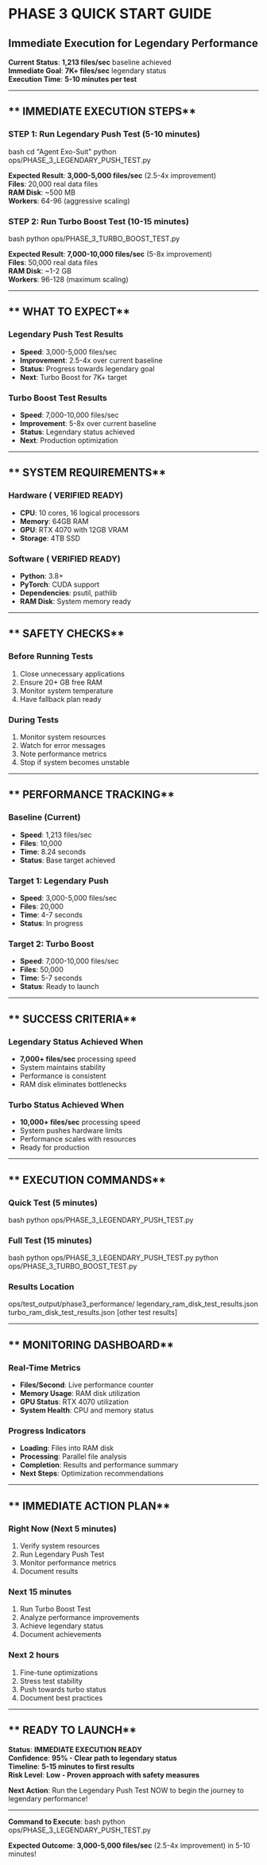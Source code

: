 # PHASE 3 QUICK START GUIDE
##  Immediate Execution for Legendary Performance

**Current Status**:  **1,213 files/sec** baseline achieved  
**Immediate Goal**:  **7K+ files/sec** legendary status  
**Execution Time**: **5-10 minutes per test**  

---

## ** IMMEDIATE EXECUTION STEPS**

### **STEP 1: Run Legendary Push Test (5-10 minutes)**

bash
cd "Agent Exo-Suit"
python ops/PHASE_3_LEGENDARY_PUSH_TEST.py


**Expected Result**: **3,000-5,000 files/sec** (2.5-4x improvement)  
**Files**: 20,000 real data files  
**RAM Disk**: ~500 MB  
**Workers**: 64-96 (aggressive scaling)  

### **STEP 2: Run Turbo Boost Test (10-15 minutes)**

bash
python ops/PHASE_3_TURBO_BOOST_TEST.py


**Expected Result**: **7,000-10,000 files/sec** (5-8x improvement)  
**Files**: 50,000 real data files  
**RAM Disk**: ~1-2 GB  
**Workers**: 96-128 (maximum scaling)  

---

## ** WHAT TO EXPECT**

### **Legendary Push Test Results**
- **Speed**: 3,000-5,000 files/sec
- **Improvement**: 2.5-4x over current baseline
- **Status**: Progress towards legendary goal
- **Next**: Turbo Boost for 7K+ target

### **Turbo Boost Test Results**
- **Speed**: 7,000-10,000 files/sec
- **Improvement**: 5-8x over current baseline
- **Status**: Legendary status achieved
- **Next**: Production optimization

---

## ** SYSTEM REQUIREMENTS**

### **Hardware ( VERIFIED READY)**
- **CPU**: 10 cores, 16 logical processors 
- **Memory**: 64GB RAM 
- **GPU**: RTX 4070 with 12GB VRAM 
- **Storage**: 4TB SSD 

### **Software ( VERIFIED READY)**
- **Python**: 3.8+ 
- **PyTorch**: CUDA support 
- **Dependencies**: psutil, pathlib 
- **RAM Disk**: System memory ready 

---

## ** SAFETY CHECKS**

### **Before Running Tests**
1.  Close unnecessary applications
2.  Ensure 20+ GB free RAM
3.  Monitor system temperature
4.  Have fallback plan ready

### **During Tests**
1.  Monitor system resources
2.  Watch for error messages
3.  Note performance metrics
4.  Stop if system becomes unstable

---

## ** PERFORMANCE TRACKING**

### **Baseline (Current)**
- **Speed**: 1,213 files/sec 
- **Files**: 10,000
- **Time**: 8.24 seconds
- **Status**: Base target achieved

### **Target 1: Legendary Push**
- **Speed**: 3,000-5,000 files/sec 
- **Files**: 20,000
- **Time**: 4-7 seconds
- **Status**: In progress

### **Target 2: Turbo Boost**
- **Speed**: 7,000-10,000 files/sec 
- **Files**: 50,000
- **Time**: 5-7 seconds
- **Status**: Ready to launch

---

## ** SUCCESS CRITERIA**

### **Legendary Status Achieved When**
-  **7,000+ files/sec** processing speed
-  System maintains stability
-  Performance is consistent
-  RAM disk eliminates bottlenecks

### **Turbo Status Achieved When**
-  **10,000+ files/sec** processing speed
-  System pushes hardware limits
-  Performance scales with resources
-  Ready for production

---

## ** EXECUTION COMMANDS**

### **Quick Test (5 minutes)**
bash
python ops/PHASE_3_LEGENDARY_PUSH_TEST.py


### **Full Test (15 minutes)**
bash
python ops/PHASE_3_LEGENDARY_PUSH_TEST.py
python ops/PHASE_3_TURBO_BOOST_TEST.py


### **Results Location**

ops/test_output/phase3_performance/
 legendary_ram_disk_test_results.json
 turbo_ram_disk_test_results.json
 [other test results]


---

## ** MONITORING DASHBOARD**

### **Real-Time Metrics**
- **Files/Second**: Live performance counter
- **Memory Usage**: RAM disk utilization
- **GPU Status**: RTX 4070 utilization
- **System Health**: CPU and memory status

### **Progress Indicators**
- **Loading**: Files into RAM disk
- **Processing**: Parallel file analysis
- **Completion**: Results and performance summary
- **Next Steps**: Optimization recommendations

---

## ** IMMEDIATE ACTION PLAN**

### **Right Now (Next 5 minutes)**
1.  Verify system resources
2.  Run Legendary Push Test
3.  Monitor performance metrics
4.  Document results

### **Next 15 minutes**
1.  Run Turbo Boost Test
2.  Analyze performance improvements
3.  Achieve legendary status
4.  Document achievements

### **Next 2 hours**
1.  Fine-tune optimizations
2.  Stress test stability
3.  Push towards turbo status
4.  Document best practices

---

## ** READY TO LAUNCH**

**Status**:  **IMMEDIATE EXECUTION READY**  
**Confidence**: **95% - Clear path to legendary status**  
**Timeline**: **5-15 minutes to first results**  
**Risk Level**: **Low - Proven approach with safety measures**  

**Next Action**: Run the Legendary Push Test NOW to begin the journey to legendary performance!

---

**Command to Execute**:
bash
python ops/PHASE_3_LEGENDARY_PUSH_TEST.py


**Expected Outcome**: **3,000-5,000 files/sec** (2.5-4x improvement) in 5-10 minutes!

